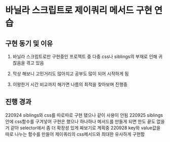 # 바닐라 스크립트로 제이쿼리 메서드 구현 연습

## 구현 동기 및 이유
1. 바닐라 스크립트로만 구현중인 프로젝트 중 다중 css나 siblings의 부재로 인해 귀찮음을 겪고 있음

2. 막상 해보니 고민거리도 많아지고 공부도 많이 되어 시작하게 됨

3. 이왕한거 시간 비교까지 해가면 나름의 최적을 찾아보며 진행중

## 진행 경과
220924 siblings와 css를 따로따로 구현 됐으나 같이 사용이 안됨
220925 siblings 안에 css함수를 구겨넣어 구현은 했으나 하나하나 메서드를 만들게 되면 한도 끝도 없을거 같아 selector에서 좀 더 확장성 있게 짜보기로 계획중
220928 key와 value값을 따로 나누는 함수를 만들어 제이쿼리의 css메서드와 최대한 유사하게 구현함